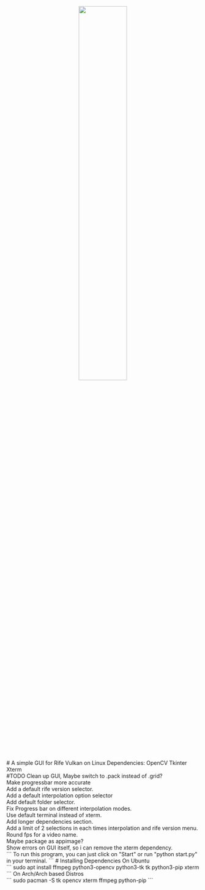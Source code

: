 
<p align=center>
  <img src="https://github.com/TNTwise/Rife-Vulkan-GUI-Linux/blob/main/icons/Icon.svg" width = "50%">
  </p>
# A simple GUI for Rife Vulkan on Linux
Dependencies:
OpenCV
Tkinter
Xterm <br />
#TODO 
Clean up GUI, Maybe switch to .pack instead of .grid? <br />
Make progressbar more accurate  <br />
Add a default rife version selector. <br />
Add a default interpolation option selector <br />
Add default folder selector. <br />
Fix Progress bar on different interpolation modes. <br />
Use default terminal instead of xterm. <br />
Add longer dependencies section. <br />
Add a limit of 2 selections in each times interpolation and rife version menu. <br />
Round fps for a video name. <br />
Maybe package as appimage? <br />
Show errors on GUI itself, so i can remove the xterm dependency. <br />
```
To run this program, you can just click on "Start" or run "python start.py" in your terminal.
```
# Installing Dependencies
On Ubuntu <br />
```
sudo apt install ffmpeg python3-opencv python3-tk tk python3-pip xterm 
```
On Arch/Arch based Distros <br />
```
sudo pacman -S tk opencv xterm ffmpeg python-pip
```
